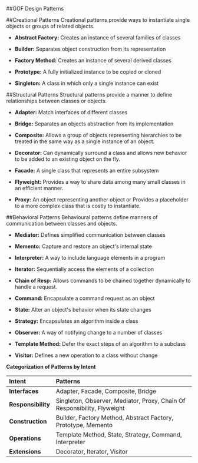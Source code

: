 ##GOF Design Patterns

##Creational Patterns
Creational patterns provide ways to instantiate single objects or groups of related objects. 

  + **Abstract Factory:** Creates an instance of several families of classes

  + **Builder:** Separates object construction from its representation

  + **Factory Method:** Creates an instance of several derived classes

  + **Prototype:** A fully initialized instance to be copied or cloned

  + **Singleton:** A class in which only a single instance can exist

##Structural Patterns
Structural patterns provide a manner to define relationships between classes or objects.

  + **Adapter:** Match interfaces of different classes

  + **Bridge:** Separates an objects abstraction from its implementation

  + **Composite:** Allows a group of objects representing hierarchies to be treated in the same way as a single instance of an object. 

  + **Decorator:** Can dynamically surround a class and allows new behavior to be added to an existing object on the fly.

  + **Facade:** A single class that represents an entire subsystem

  + **Flyweight:** Provides a way to share data among many small classes in an efficient manner. 

  + **Proxy:** An object representing another object or Provides a placeholder to a more complex class that is costly to instantiate.


##Behavioral Patterns
Behavioural patterns define manners of communication between classes and objects.

  + **Mediator:** Defines simplified communication between classes

  + **Memento:** Capture and restore an object's internal state

  + **Interpreter:** A way to include language elements in a program

  + **Iterator:** Sequentially access the elements of a collection

  + **Chain of Resp:** Allows commands to be chained together dynamically to handle a request.

  + **Command:** Encapsulate a command request as an object

  + **State:** Alter an object's behavior when its state changes

  + **Strategy:** Encapsulates an algorithm inside a class

  + **Observer:** A way of notifying change to a number of classes

  + **Template Method:** Defer the exact steps of an algorithm to a 
subclass

  + **Visitor:** Defines a new operation to a class without change


**Categorization of Patterns by Intent**


 **Intent** | **Patterns** 
:-----------|:------------
 **Interfaces**    |Adapter, Facade, Composite, Bridge                                       
 **Responsibility**|Singleton, Observer, Mediator, Proxy, Chain Of Responsibility, Flyweight
 **Construction**  |Builder, Factory Method, Abstract Factory, Prototype, Memento            
 **Operations**    |Template Method, State, Strategy, Command, Interpreter                    
 **Extensions**    |Decorator, Iterator, Visitor                                            
 
